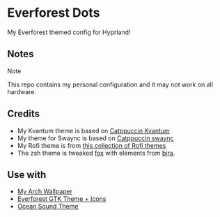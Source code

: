 # Everforest Dots

My Everforest themed config for Hyprland!

## Notes

> [!NOTE]
> This repo contains my personal configuration and it may not work on all hardware.

## Credits

- My Kvantum theme is based on [Catppuccin Kvantum](https://github.com/catppuccin/Kvantum)
- My theme for Swaync is based on [Catppuccin swaync](https://github.com/catppuccin/swaync)
- My Rofi theme is from [this collection of Rofi themes](https://github.com/adi1090x/rofi)
- The zsh theme is tweaked [fox](https://github.com/trusktr/oh-my-zsh/blob/master/themes/fox.zsh-theme) with elements from [bira](https://github.com/ohmyzsh/ohmyzsh/blob/master/themes/bira.zsh-theme).

## Use with

- [My Arch Wallpaper](https://www.deviantart.com/deviantarchuser/art/Everforest-Wallpapers-for-Arch-Linux-1063548581)
- [Everforest GTK Theme + Icons](https://github.com/Fausto-Korpsvart/Everforest-GTK-Theme)
- [Ocean Sound Theme](https://invent.kde.org/plasma/ocean-sound-theme)

